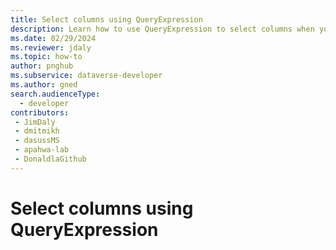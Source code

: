 ```yaml
---
title: Select columns using QueryExpression
description: Learn how to use QueryExpression to select columns when you retrieve data from Microsoft Dataverse.
ms.date: 02/29/2024
ms.reviewer: jdaly
ms.topic: how-to
author: pnghub
ms.subservice: dataverse-developer
ms.author: gned
search.audienceType: 
  - developer
contributors:
 - JimDaly
 - dmitmikh
 - dasussMS
 - apahwa-lab
 - DonaldlaGithub
---
```

# Select columns using QueryExpression

<!-- 
   How to use ColumnSet
    - Using generated constants from pac modelbuilder
    - Using Formatted values
    - Column Aliases?

 -->